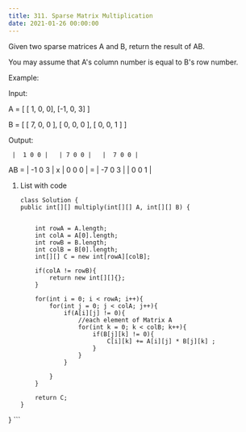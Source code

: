 ```yaml
---
title: 311. Sparse Matrix Multiplication
date: 2021-01-26 00:00:00
---
```


Given two sparse matrices A and B, return the result of AB.

You may assume that A's column number is equal to B's row number.

Example:

Input:

A = [
  [ 1, 0, 0],
  [-1, 0, 3]
]

B = [
  [ 7, 0, 0 ],
  [ 0, 0, 0 ],
  [ 0, 0, 1 ]
]

Output:

     |  1 0 0 |   | 7 0 0 |   |  7 0 0 |
AB = | -1 0 3 | x | 0 0 0 | = | -7 0 3 |
                  | 0 0 1 |


1. List with code

    ```
    class Solution {
    public int[][] multiply(int[][] A, int[][] B) {


        int rowA = A.length;
        int colA = A[0].length;
        int rowB = B.length;
        int colB = B[0].length;
        int[][] C = new int[rowA][colB];

        if(colA != rowB){
            return new int[][]{};
        }

        for(int i = 0; i < rowA; i++){
            for(int j = 0; j < colA; j++){
                if(A[i][j] != 0){
                    //each element of Matrix A
                    for(int k = 0; k < colB; k++){
                        if(B[j][k] != 0){
                            C[i][k] += A[i][j] * B[j][k] ;
                        }
                    }    
                }

            }
        }

        return C;
    }
}
    ```
